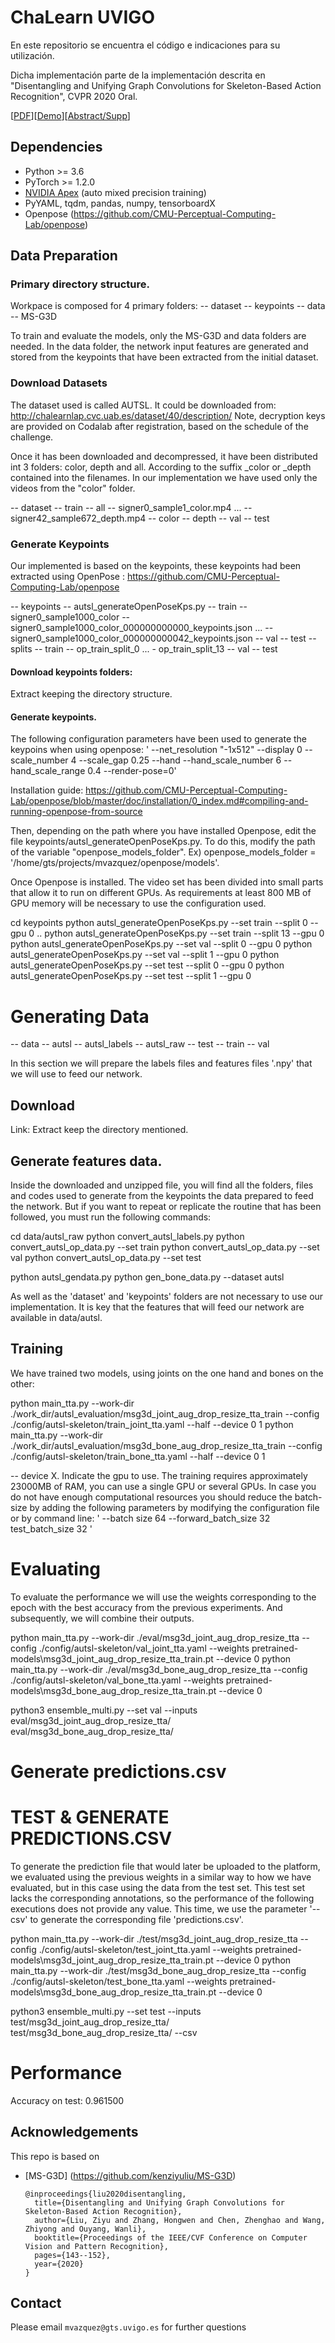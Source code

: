 # ChaLearn UVIGO

En este repositorio se encuentra el código e indicaciones para su utilización.

Dicha implementación parte de la implementación descrita en "Disentangling and Unifying Graph Convolutions for Skeleton-Based Action Recognition", CVPR 2020 Oral.

[[PDF](https://arxiv.org/pdf/2003.14111.pdf)][[Demo](https://youtu.be/5TcHIIece38)][[Abstract/Supp](https://openaccess.thecvf.com/content_CVPR_2020/html/Liu_Disentangling_and_Unifying_Graph_Convolutions_for_Skeleton-Based_Action_Recognition_CVPR_2020_paper.html)]


## Dependencies
- Python >= 3.6
- PyTorch >= 1.2.0
- [NVIDIA Apex](https://github.com/NVIDIA/apex) (auto mixed precision training)
- PyYAML, tqdm, pandas, numpy, tensorboardX
- Openpose (https://github.com/CMU-Perceptual-Computing-Lab/openpose)


## Data Preparation
### Primary directory structure.
Workpace is composed for 4 primary folders:
-- dataset
-- keypoints
-- data
-- MS-G3D

To train and evaluate the models, only the MS-G3D and data folders are needed. In the data folder, the network input features are generated and stored from the keypoints that have been extracted from the initial dataset.

### Download Datasets

The dataset used is called AUTSL. It could be downloaded from: http://chalearnlap.cvc.uab.es/dataset/40/description/ 
Note, decryption keys are provided on Codalab after registration, based on the schedule of the challenge.

Once it has been downloaded and decompressed, it have been distributed int 3 folders: color, depth and all. According to the suffix _color or _depth contained into the filenames.
In our implementation we have used only the videos from the "color" folder.

-- dataset
  -- train
    -- all
      -- signer0_sample1_color.mp4
        ...
      -- signer42_sample672_depth.mp4
    -- color
    -- depth
  -- val
  -- test


### Generate Keypoints

Our implemented is based on the keypoints, these keypoints had been extracted using OpenPose : https://github.com/CMU-Perceptual-Computing-Lab/openpose

-- keypoints
  -- autsl_generateOpenPoseKps.py
  -- train
    -- signer0_sample1000_color
      -- signer0_sample1000_color_000000000000_keypoints.json
       ...
      -- signer0_sample1000_color_000000000042_keypoints.json
  -- val
  -- test
  -- splits
    -- train
      -- op_train_split_0
        ...
      - op_train_split_13
    -- val
    -- test


#### Download keypoints folders: 
Extract keeping the directory structure.

#### Generate keypoints.

The following configuration parameters have been used to generate the keypoins when using openpose:  ' --net_resolution "-1x512" --display 0 --scale_number 4 --scale_gap 0.25 --hand --hand_scale_number 6 --hand_scale_range 0.4 --render-pose=0'
   
Installation guide: https://github.com/CMU-Perceptual-Computing-Lab/openpose/blob/master/doc/installation/0_index.md#compiling-and-running-openpose-from-source

Then, depending on the path where you have installed Openpose, edit the file keypoints/autsl_generateOpenPoseKps.py. To do this, modify the path of the variable "openpose_models_folder". Ex) openpose_models_folder = '/home/gts/projects/mvazquez/openpose/models'.

Once Openpose is installed. The video set has been divided into small parts that allow it to run on different GPUs. As requirements at least 800 MB of GPU memory will be necessary to use the configuration used.

cd keypoints
python autsl_generateOpenPoseKps.py --set train --split 0 --gpu 0
..
python autsl_generateOpenPoseKps.py --set train --split 13 --gpu 0
python autsl_generateOpenPoseKps.py --set val --split 0 --gpu 0
python autsl_generateOpenPoseKps.py --set val --split 1 --gpu 0
python autsl_generateOpenPoseKps.py --set test --split 0 --gpu 0
python autsl_generateOpenPoseKps.py --set test --split 1 --gpu 0

# Generating Data

-- data
  -- autsl
  -- autsl_labels
  -- autsl_raw
    -- test
    -- train
    -- val

In this section we will prepare the labels files and features files '.npy' that we will use to feed our network.
## Download
Link: 
Extract keep the directory mentioned.

## Generate features data.
Inside the downloaded and unzipped file, you will find all the folders, files and codes used to generate from the keypoints the data prepared to feed the network. But if you want to repeat or replicate the routine that has been followed, you must run the following commands:

cd data/autsl_raw
python convert_autsl_labels.py
python convert_autsl_op_data.py --set train
python convert_autsl_op_data.py --set val
python convert_autsl_op_data.py --set test

python autsl_gendata.py
python gen_bone_data.py --dataset autsl

As well as the 'dataset' and 'keypoints' folders are not necessary to use our implementation. It is key that the features that will feed our network are available in data/autsl.

## Training 

We have trained two models, using joints on the one hand and bones on the other:

python main_tta.py --work-dir ./work_dir/autsl_evaluation/msg3d_joint_aug_drop_resize_tta_train --config ./config/autsl-skeleton/train_joint_tta.yaml --half --device 0 1
python main_tta.py --work-dir ./work_dir/autsl_evaluation/msg3d_bone_aug_drop_resize_tta_train --config ./config/autsl-skeleton/train_bone_tta.yaml --half --device 0 1

-- device X. Indicate the gpu to use. The training requires approximately 23000MB of RAM, you can use a single GPU or several GPUs. In case you do not have enough computational resources you should reduce the batch-size by adding the following parameters by modifying the configuration file or by command line: ' --batch size 64 --forward_batch_size 32 test_batch_size 32 '


# Evaluating

To evaluate the performance we will use the weights corresponding to the epoch with the best accuracy from the previous experiments. And subsequently, we will combine their outputs.

python main_tta.py --work-dir ./eval/msg3d_joint_aug_drop_resize_tta --config ./config/autsl-skeleton/val_joint_tta.yaml --weights pretrained-models\msg3d_joint_aug_drop_resize_tta_train.pt --device 0
python main_tta.py --work-dir ./eval/msg3d_bone_aug_drop_resize_tta --config ./config/autsl-skeleton/val_bone_tta.yaml --weights pretrained-models\msg3d_bone_aug_drop_resize_tta_train.pt --device 0

python3 ensemble_multi.py --set val --inputs eval/msg3d_joint_aug_drop_resize_tta/ eval/msg3d_bone_aug_drop_resize_tta/


# Generate predictions.csv
# TEST & GENERATE PREDICTIONS.CSV

To generate the prediction file that would later be uploaded to the platform, we evaluated using the previous weights in a similar way to how we have evaluated, but in this case using the data from the test set. 
This test set lacks the corresponding annotations, so the performance of the following executions does not provide any value.
This time, we use the parameter '--csv' to generate the corresponding file 'predictions.csv'.

python main_tta.py --work-dir ./test/msg3d_joint_aug_drop_resize_tta --config ./config/autsl-skeleton/test_joint_tta.yaml --weights pretrained-models\msg3d_joint_aug_drop_resize_tta_train.pt --device 0
python main_tta.py --work-dir ./test/msg3d_bone_aug_drop_resize_tta --config ./config/autsl-skeleton/test_bone_tta.yaml --weights pretrained-models\msg3d_bone_aug_drop_resize_tta_train.pt --device 0

python3 ensemble_multi.py --set test --inputs test/msg3d_joint_aug_drop_resize_tta/ test/msg3d_bone_aug_drop_resize_tta/ --csv


# Performance
Accuracy on test: 0.961500


## Acknowledgements

This repo is based on
  - [MS-G3D] (https://github.com/kenziyuliu/MS-G3D)
  
    ```
    @inproceedings{liu2020disentangling,
      title={Disentangling and Unifying Graph Convolutions for Skeleton-Based Action Recognition},
      author={Liu, Ziyu and Zhang, Hongwen and Chen, Zhenghao and Wang, Zhiyong and Ouyang, Wanli},
      booktitle={Proceedings of the IEEE/CVF Conference on Computer Vision and Pattern Recognition},
      pages={143--152},
      year={2020}
    }
    ```


## Contact
Please email `mvazquez@gts.uvigo.es` for further questions